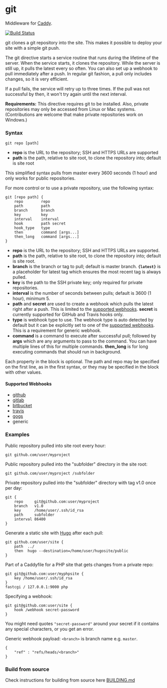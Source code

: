 # git

Middleware for [Caddy](https://caddyserver.com).

[![Build Status](https://travis-ci.org/abiosoft/caddy-git.svg?branch=master)](https://travis-ci.org/abiosoft/caddy-git)

git clones a git repository into the site. This makes it possible to deploy your site with a simple git push.

The git directive starts a service routine that runs during the lifetime of the server. When the service starts, it clones the repository. While the server is still up, it pulls the latest every so often. You can also set up a webhook to pull immediately after a push. In regular git fashion, a pull only includes changes, so it is very efficient.

If a pull fails, the service will retry up to three times. If the pull was not successful by then, it won't try again until the next interval.

**Requirements:** This directive requires git to be installed. Also, private repositories may only be accessed from Linux or Mac systems. (Contributions are welcome that make private repositories work on Windows.)

### Syntax

```
git repo [path]
```
* **repo** is the URL to the repository; SSH and HTTPS URLs are supported
* **path** is the path, relative to site root, to clone the repository into; default is site root

This simplified syntax pulls from master every 3600 seconds (1 hour) and only works for public repositories.

For more control or to use a private repository, use the following syntax:

```
git [repo path] {
	repo        repo
    path        path
	branch      branch
	key         key
	interval    interval
	hook        path secret
	hook_type   type
	then        command [args...]
	then_long   command [args...]
}
```
* **repo** is the URL to the repository; SSH and HTTPS URLs are supported.
* **path** is the path, relative to site root, to clone the repository into; default is site root.
* **branch** is the branch or tag to pull; default is master branch. **`{latest}`** is a placeholder for latest tag which ensures the most recent tag is always pulled.
* **key** is the path to the SSH private key; only required for private repositories.
* **interval** is the number of seconds between pulls; default is 3600 (1 hour), minimum 5.
* **path** and **secret** are used to create a webhook which pulls the latest right after a push. This is limited to the [supported webhooks](#supported-webhooks). **secret** is currently supported for GitHub and Travis hooks only.
* **type** is webhook type to use. The webhook type is auto detected by default but it can be explicitly set to one of the [supported webhooks](#supported-webhooks). This is a requirement for generic webhook.
* **command** is a command to execute after successful pull; followed by **args** which are any arguments to pass to the command. You can have multiple lines of this for multiple commands. **then_long** is for long executing commands that should run in background.

Each property in the block is optional. The path and repo may be specified on the first line, as in the first syntax, or they may be specified in the block with other values.

#### Supported Webhooks
* [github](https://github.com)
* [gitlab](https://gitlab.com)
* [bitbucket](https://bitbucket.org)
* [travis](https://travis-ci.org)
* [gogs](https://gogs.io)
* generic

### Examples

Public repository pulled into site root every hour:
```
git github.com/user/myproject
```

Public repository pulled into the "subfolder" directory in the site root:
```
git github.com/user/myproject /subfolder
```

Private repository pulled into the "subfolder" directory with tag v1.0 once per day:
```
git {
	repo     git@github.com:user/myproject
	branch   v1.0
	key      /home/user/.ssh/id_rsa
	path     subfolder
	interval 86400
}
```

Generate a static site with [Hugo](http://gohugo.io) after each pull:
```
git github.com/user/site {
	path  ../
	then  hugo --destination=/home/user/hugosite/public
}
```

Part of a Caddyfile for a PHP site that gets changes from a private repo:
```
git git@github.com:user/myphpsite {
	key /home/user/.ssh/id_rsa
}
fastcgi / 127.0.0.1:9000 php
```

Specifying a webhook:
```
git git@github.com:user/site {
	hook /webhook secret-password
}
```

You might need quotes `"secret-password"` around your secret if it contains any special characters, or you get an error.

<a name="generic_format"></a>
Generic webhook payload: `<branch>` is branch name e.g. `master`.
```
{
	"ref" : "refs/heads/<branch>"
}
```
### Build from source
Check instructions for building from source here [BUILDING.md](https://github.com/abiosoft/caddy-git/blob/master/BUILDING.md)

